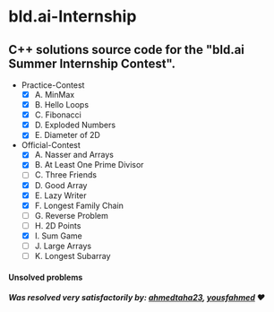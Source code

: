 # bld.ai-Internship

## C++ solutions source code for the "bld.ai Summer Internship Contest".

- Practice-Contest
	- [x] A. MinMax
 	- [x] B. Hello Loops
	- [x] C. Fibonacci
	- [x] D. Exploded Numbers
	- [x] E. Diameter of 2D

- Official-Contest
	- [x] A. Nasser and Arrays
	- [x] B. At Least One Prime Divisor
	- [ ] C. Three Friends
	- [x] D. Good Array
	- [x] E. Lazy Writer
	- [x] F. Longest Family Chain
	- [ ] G. Reverse Problem
	- [ ] H. 2D Points
	- [x] I. Sum Game
	- [ ] J. Large Arrays
	- [ ] K. Longest Subarray

#### Unsolved problems
##### Was resolved very satisfactorily by: [ahmedtaha23](https://github.com/ahmedtaha23/bld.ai-contest1), [yousfahmed](https://github.com/yousfahmed/competitive-programming/tree/main/Gyms/bld.ai%20Summer22%20Internship%20Contest%20%5BPractice%5D) ❤️
